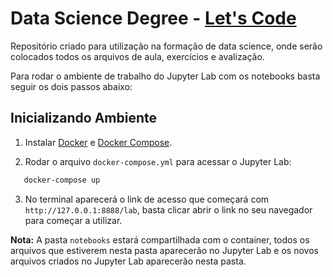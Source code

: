 
# Data Science Degree - [Let's Code](https://www.letscode.com.br/degree/ds)

Repositório criado para utilização na formação de data science, onde serão colocados todos os arquivos de aula, exercícios e avalização.


Para rodar o ambiente de trabalho do Jupyter Lab com os notebooks basta seguir os dois passos abaixo:

## Inicializando Ambiente

1. Instalar [Docker](https://docs.docker.com/get-docker/) e [Docker Compose](https://docs.docker.com/compose/install/).

2. Rodar o arquivo `docker-compose.yml` para acessar o Jupyter Lab:

```bash
   docker-compose up
   ```

3. No terminal aparecerá o link de acesso que começará com `http://127.0.0.1:8888/lab`, basta clicar abrir o link no seu navegador para começar a utilizar.


**Nota:** A pasta `notebooks` estará compartilhada com o container, todos os arquivos que estiverem nesta pasta aparecerão no Jupyter Lab e os novos arquivos criados no Jupyter Lab aparecerão nesta pasta.